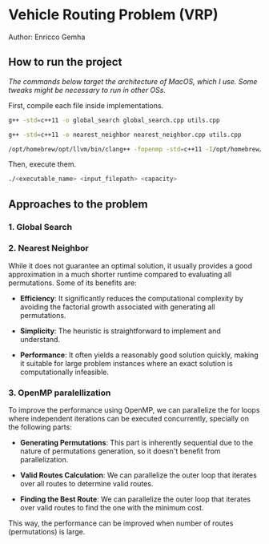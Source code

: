 # Vehicle Routing Problem (VRP)

Author: Enricco Gemha

## How to run the project

*The commands below target the architecture of MacOS, which I use. Some tweaks might be necessary to run in other OSs.*

First, compile each file inside implementations.

```bash
g++ -std=c++11 -o global_search global_search.cpp utils.cpp

g++ -std=c++11 -o nearest_neighbor nearest_neighbor.cpp utils.cpp

/opt/homebrew/opt/llvm/bin/clang++ -fopenmp -std=c++11 -I/opt/homebrew/opt/libomp/include -L/opt/homebrew/opt/libomp/lib -o omp omp.cpp utils.cppopt/libomp/lib -o omp omp.cpp utils.cpp
```

Then, execute them.

```bash
./<executable_name> <input_filepath> <capacity>
```

## Approaches to the problem

### 1. Global Search

### 2. Nearest Neighbor

While it does not guarantee an optimal solution, it usually provides a good approximation in a much shorter runtime compared to evaluating all permutations. Some of its benefits are:

- **Efficiency**: It significantly reduces the computational complexity by avoiding the factorial growth associated with generating all permutations.

- **Simplicity**: The heuristic is straightforward to implement and understand.

- **Performance**: It often yields a reasonably good solution quickly, making it suitable for large problem instances where an exact solution is computationally infeasible.

### 3. OpenMP paralellization

To improve the performance using OpenMP, we can parallelize the for loops where independent iterations can be executed concurrently, specially on the following parts:

- **Generating Permutations**: This part is inherently sequential due to the nature of permutations generation, so it doesn't benefit from parallelization.

- **Valid Routes Calculation**: We can parallelize the outer loop that iterates over all routes to determine valid routes.

- **Finding the Best Route**: We can parallelize the outer loop that iterates over valid routes to find the one with the minimum cost.

This way, the performance can be improved when number of routes (permutations) is large.
